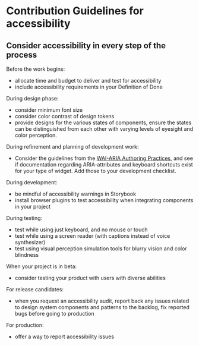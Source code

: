 # Contribution Guidelines for accessibility

## Consider accessibility in every step of the process

Before the work begins:

- allocate time and budget to deliver and test for accessibility
- include accessibility requirements in your Definition of Done

During design phase:

- consider minimum font size
- consider color contrast of design tokens
- provide designs for the various states of components, ensure the states can be distinguished from each other with varying levels of eyesight and color perception.

During refinement and planning of development work:

- Consider the guidelines from the [WAI-ARIA Authoring Practices](https://www.w3.org/TR/wai-aria-practices/#aria_ex), and see if documentation regarding ARIA-attributes and keyboard shortcuts exist for your type of widget. Add those to your development checklist.

During development:

- be mindful of accessibility warnings in Storybook
- install browser plugins to test accessibility when integrating components in your project

During testing:

- test while using just keyboard, and no mouse or touch
- test while using a screen reader (with captions instead of voice synthesizer)
- test using visual perception simulation tools for blurry vision and color blindness

When your project is in beta:

- consider testing your product with users with diverse abilities

For release candidates:

- when you request an accessibility audit, report back any issues related to design system components and patterns to the backlog, fix reported bugs before going to production

For production:

- offer a way to report accessibility issues
